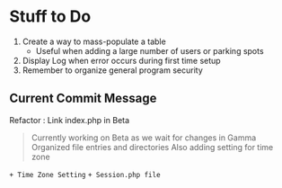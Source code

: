 # Stuff to Do

1. Create a way to mass-populate a table
    - Useful when adding a large number of users or parking spots
2. Display Log when error occurs during first time setup
3. Remember to organize general program security

## Current Commit Message

Refactor : Link index.php in Beta

> Currently working on Beta as we wait for changes in Gamma
> Organized file entries and directories
> Also adding setting for time zone

`+ Time Zone Setting`
`+ Session.php file`
